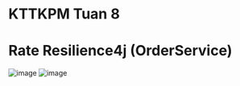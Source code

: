 # KTTKPM Tuan 8
# Rate Resilience4j (OrderService)
![image](https://github.com/N-Rain/KTTKPM_Tuan08/assets/113491261/345152f4-b66c-4abc-9bb8-396f4675471c)
![image](https://github.com/N-Rain/KTTKPM_Tuan08/assets/113491261/108faf94-dffb-437c-9a1a-6f96f87cb057)
